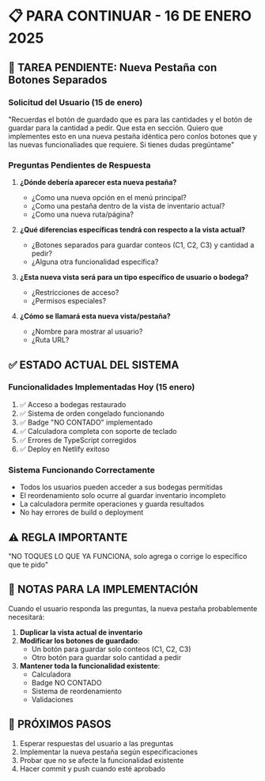 # 📋 PARA CONTINUAR - 16 DE ENERO 2025

## 🎯 TAREA PENDIENTE: Nueva Pestaña con Botones Separados

### Solicitud del Usuario (15 de enero)
"Recuerdas el botón de guardado que es para las cantidades y el botón de guardar para la cantidad a pedir. Que esta en sección. Quiero que implementes esto en una nueva pestaña idéntica pero conlos botones que y las nuevas funcionaliades que requiere. Si tienes dudas pregúntame"

### Preguntas Pendientes de Respuesta

1. **¿Dónde debería aparecer esta nueva pestaña?**
   - ¿Como una nueva opción en el menú principal?
   - ¿Como una pestaña dentro de la vista de inventario actual?
   - ¿Como una nueva ruta/página?

2. **¿Qué diferencias específicas tendrá con respecto a la vista actual?**
   - ¿Botones separados para guardar conteos (C1, C2, C3) y cantidad a pedir?
   - ¿Alguna otra funcionalidad específica?

3. **¿Esta nueva vista será para un tipo específico de usuario o bodega?**
   - ¿Restricciones de acceso?
   - ¿Permisos especiales?

4. **¿Cómo se llamará esta nueva vista/pestaña?**
   - ¿Nombre para mostrar al usuario?
   - ¿Ruta URL?

## ✅ ESTADO ACTUAL DEL SISTEMA

### Funcionalidades Implementadas Hoy (15 enero)
1. ✅ Acceso a bodegas restaurado
2. ✅ Sistema de orden congelado funcionando
3. ✅ Badge "NO CONTADO" implementado
4. ✅ Calculadora completa con soporte de teclado
5. ✅ Errores de TypeScript corregidos
6. ✅ Deploy en Netlify exitoso

### Sistema Funcionando Correctamente
- Todos los usuarios pueden acceder a sus bodegas permitidas
- El reordenamiento solo ocurre al guardar inventario incompleto
- La calculadora permite operaciones y guarda resultados
- No hay errores de build o deployment

## ⚠️ REGLA IMPORTANTE
"NO TOQUES LO QUE YA FUNCIONA, solo agrega o corrige lo específico que te pido"

## 📝 NOTAS PARA LA IMPLEMENTACIÓN

Cuando el usuario responda las preguntas, la nueva pestaña probablemente necesitará:

1. **Duplicar la vista actual de inventario**
2. **Modificar los botones de guardado**:
   - Un botón para guardar solo conteos (C1, C2, C3)
   - Otro botón para guardar solo cantidad a pedir
3. **Mantener toda la funcionalidad existente**:
   - Calculadora
   - Badge NO CONTADO
   - Sistema de reordenamiento
   - Validaciones

## 🔄 PRÓXIMOS PASOS
1. Esperar respuestas del usuario a las preguntas
2. Implementar la nueva pestaña según especificaciones
3. Probar que no se afecte la funcionalidad existente
4. Hacer commit y push cuando esté aprobado